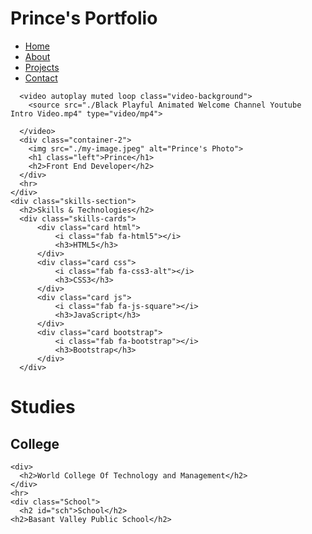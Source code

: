 <!DOCTYPE html>
<html lang="en">
<head>
    <meta charset="UTF-8">
    <meta name="viewport" content="width=device-width, initial-scale=1.0">
    <title>Document</title>
    <link rel="stylesheet" href="my.css">
    
</head>
<style>

</style>
<body>
  <div class="navbar">
    <h1>Prince's Portfolio</h1>
    <ul class="nav-links">
      <li><a href="#">Home</a></li>
      <li><a href="#">About</a></li>
      <li><a href="#">Projects</a></li>
      <li><a href="#">Contact</a></li>
    </ul>
  </div>
    <div class="container">
      

      <video autoplay muted loop class="video-background">
        <source src="./Black Playful Animated Welcome Channel Youtube Intro Video.mp4" type="video/mp4">

      </video>
      <div class="container-2">
        <img src="./my-image.jpeg" alt="Prince's Photo">
        <h1 class="left">Prince</h1>
        <h2>Front End Developer</h2>
      </div>
      <hr>
    </div>
    <div class="skills-section">
      <h2>Skills & Technologies</h2>
      <div class="skills-cards">
          <div class="card html">
              <i class="fab fa-html5"></i>
              <h3>HTML5</h3>
          </div>
          <div class="card css">
              <i class="fab fa-css3-alt"></i>
              <h3>CSS3</h3>
          </div>
          <div class="card js">
              <i class="fab fa-js-square"></i>
              <h3>JavaScript</h3>
          </div>
          <div class="card bootstrap">
              <i class="fab fa-bootstrap"></i>
              <h3>Bootstrap</h3>
          </div>
      </div>
  </div>
  
  <div class="study">
    <h1>Studies</h1>
  <div class="College">
    <h2>College</h2>  

    <div>
      <h2>World College Of Technology and Management</h2>
    </div>
    <hr>
    <div class="School">
      <h2 id="sch">School</h2>
    <h2>Basant Valley Public School</h2>
  </div></div>
    </div>
    

    
</body>
</html>

